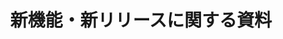 ---
title: "新機能・新リリースに関する資料"
permalink: "/updates/"
layout: category
taxonomy: Updates
entries_layout: grid
classes: wide
---